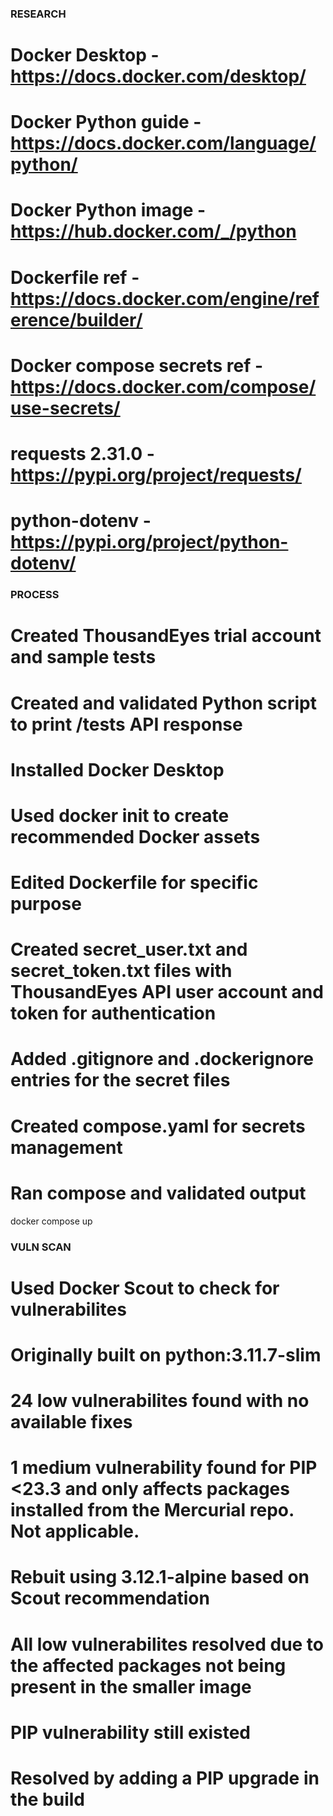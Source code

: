 ### RESEARCH ###
# Docker Desktop - https://docs.docker.com/desktop/
# Docker Python guide - https://docs.docker.com/language/python/
# Docker Python image - https://hub.docker.com/_/python
# Dockerfile ref - https://docs.docker.com/engine/reference/builder/
# Docker compose secrets ref - https://docs.docker.com/compose/use-secrets/
# requests 2.31.0 - https://pypi.org/project/requests/
# python-dotenv - https://pypi.org/project/python-dotenv/

### PROCESS ###
# Created ThousandEyes trial account and sample tests
# Created and validated Python script to print /tests API response
# Installed Docker Desktop
# Used docker init to create recommended Docker assets
# Edited Dockerfile for specific purpose
# Created secret_user.txt and secret_token.txt files with ThousandEyes API user account and token for authentication
# Added .gitignore and .dockerignore entries for the secret files
# Created compose.yaml for secrets management
# Ran compose and validated output
docker compose up

### VULN SCAN ###
# Used Docker Scout to check for vulnerabilites
# Originally built on python:3.11.7-slim
  # 24 low vulnerabilites found with no available fixes
  # 1 medium vulnerability found for PIP <23.3 and only affects packages installed from the Mercurial repo. Not applicable.
# Rebuit using 3.12.1-alpine based on Scout recommendation
  # All low vulnerabilites resolved due to the affected packages not being present in the smaller image
  # PIP vulnerability still existed
  # Resolved by adding a PIP upgrade in the build
